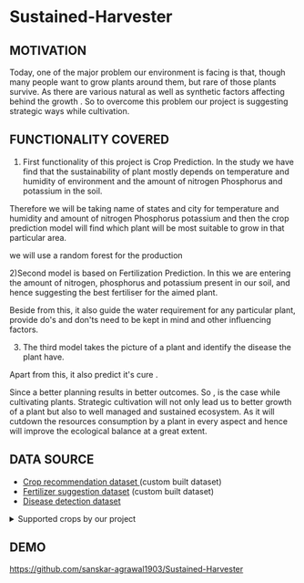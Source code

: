 # Sustained-Harvester



## MOTIVATION
Today, one of the major problem our environment is facing is that, though many people want to grow plants around them, but rare of those plants survive.
As there are various natural as well as synthetic factors affecting behind the growth . 
So to overcome this problem our project is suggesting strategic ways while cultivation.


## FUNCTIONALITY COVERED 
1) First functionality of this project is Crop Prediction.
In the study we have find that the sustainability of plant mostly depends on temperature and humidity of environment and the amount of nitrogen Phosphorus and potassium in the soil.

Therefore we will be taking name of states and city for temperature and humidity and amount of nitrogen Phosphorus potassium and then the crop prediction model will find which plant will be most suitable to grow in that particular area.

 we will use a random forest for the production

2)Second model is based on Fertilization Prediction. 
In this we are entering the amount of nitrogen, phosphorus and potassium present in our soil, and hence suggesting the best fertiliser for the aimed plant. 

Beside from this, it also guide the water requirement for any particular plant, provide do's and don'ts need to be kept in mind and other influencing factors.

3) The third model takes the picture of a plant and identify  the disease the plant have.  

Apart from this, it also predict it's cure .

Since a better planning results in better outcomes. So , is the case while cultivating plants. Strategic cultivation will not only lead us to better growth of a plant but also to well managed and sustained ecosystem. As it will cutdown the resources consumption by a plant in every aspect and hence will improve the ecological balance at a great extent. 

## DATA SOURCE
- [Crop recommendation dataset ](https://www.kaggle.com/atharvaingle/crop-recommendation-dataset) (custom built dataset)
- [Fertilizer suggestion dataset](https://github.com/Gladiator07/Harvestify/blob/master/Data-processed/fertilizer.csv) (custom built dataset)
- [Disease detection dataset](https://www.kaggle.com/vipoooool/new-plant-diseases-dataset)



<details>
  <summary>Supported crops by our project
</summary>

- Apple
- Blueberry
- Cherry
- Corn
- Grape
- Pepper
- Orange
- Peach
- Potato
- Soybean
- Strawberry
- Tomato
- Squash
- Raspberry
</details>


## DEMO
https://github.com/sanskar-agrawal1903/Sustained-Harvester






